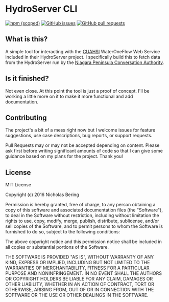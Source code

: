 # HydroServer CLI

[![npm (scoped)](https://img.shields.io/npm/v/@nbering/hydroserver.svg?maxAge=2592000?style=plastic)](https://www.npmjs.com/package/@nbering/hydroserver/)
[![GitHub issues](https://img.shields.io/github/issues/nbering/hydroserver.svg?maxAge=2592000?style=plastic)](https://github.com/nbering/hydroserver/issues)
[![GitHub pull requests](https://img.shields.io/github/issues-pr/nbering/hydroserver.svg?maxAge=2592000?style=plastic)](https://github.com/nbering/hydroserver/pulls)

## What is this?

A simple tool for interacting with the [CUAHSI](https://github.com/CUAHSI) WaterOneFlow
Web Service included in their HydroServer project. I specifically build this to
fetch data from the HydroServer run by the [Niagara Peninsula Conversation Authority](npca.ca).

## Is it finished?

Not even close. At this point the tool is just a proof of concept. I'll be working
a little more on it to make it more functional and add documentation.

## Contributing

The project's a bit of a mess right now but I welcome issues for feature suggestions,
use case descriptions, bug reports, or support requests.

Pull Requests may or may not be accepted depending on content. Please ask first
before writing significant amounts of code so that I can give some guidance based
on my plans for the project. Thank you!

## License

MIT License

Copyright (c) 2016 Nicholas Bering

Permission is hereby granted, free of charge, to any person obtaining a copy
of this software and associated documentation files (the "Software"), to deal
in the Software without restriction, including without limitation the rights
to use, copy, modify, merge, publish, distribute, sublicense, and/or sell
copies of the Software, and to permit persons to whom the Software is
furnished to do so, subject to the following conditions:

The above copyright notice and this permission notice shall be included in all
copies or substantial portions of the Software.

THE SOFTWARE IS PROVIDED "AS IS", WITHOUT WARRANTY OF ANY KIND, EXPRESS OR
IMPLIED, INCLUDING BUT NOT LIMITED TO THE WARRANTIES OF MERCHANTABILITY,
FITNESS FOR A PARTICULAR PURPOSE AND NONINFRINGEMENT. IN NO EVENT SHALL THE
AUTHORS OR COPYRIGHT HOLDERS BE LIABLE FOR ANY CLAIM, DAMAGES OR OTHER
LIABILITY, WHETHER IN AN ACTION OF CONTRACT, TORT OR OTHERWISE, ARISING FROM,
OUT OF OR IN CONNECTION WITH THE SOFTWARE OR THE USE OR OTHER DEALINGS IN THE
SOFTWARE.
